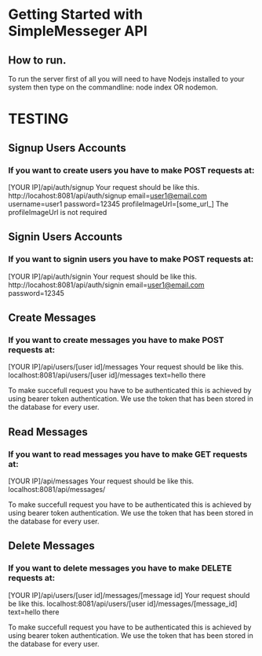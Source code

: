 # Getting Started with SimpleMesseger API

## How to run.
To run the server first of all you will need to have Nodejs installed to your system then type on the commandline:
node index OR nodemon.

# TESTING

## Signup Users Accounts
### If you want to create users you have to make POST requests at:
[YOUR IP]/api/auth/signup
Your request should be like this.
http://locahost:8081/api/auth/signup email=user1@email.com username=user1 password=12345 profileImageUrl=[some_url_]
The profileImageUrl is not required

## Signin Users Accounts
### If you want to signin users you have to make POST requests at:
[YOUR IP]/api/auth/signin
Your request should be like this.
http://locahost:8081/api/auth/signin email=user1@email.com password=12345

## Create Messages
### If you want to create messages you have to make POST requests at:
[YOUR IP]/api/users/[user id]/messages
Your request should be like this.
localhost:8081/api/users/[user id]/messages text=hello there

To make succefull request you have to be authenticated this is achieved by using bearer token authentication. We use the token that has been stored in the database for every user.

## Read Messages
### If you want to read messages you have to make GET requests at:
[YOUR IP]/api/messages
Your request should be like this.
localhost:8081/api/messages/

To make succefull request you have to be authenticated this is achieved by using bearer token authentication. We use the token that has been stored in the database for every user.

## Delete Messages
### If you want to delete messages you have to make DELETE requests at:
[YOUR IP]/api/users/[user id]/messages/[message id]
Your request should be like this.
localhost:8081/api/users/[user id]/messages/[message_id] text=hello there

To make succefull request you have to be authenticated this is achieved by using bearer token authentication. We use the token that has been stored in the database for every user.
